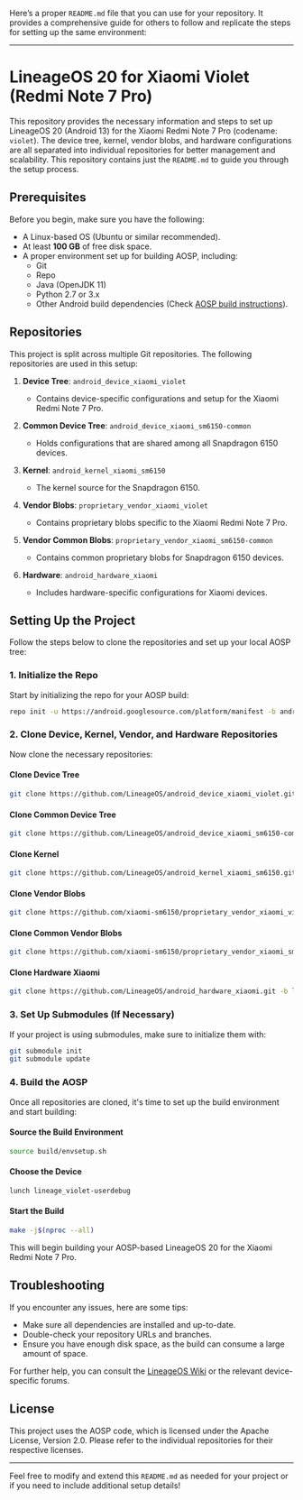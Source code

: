 Here’s a proper `README.md` file that you can use for your repository. It provides a comprehensive guide for others to follow and replicate the steps for setting up the same environment:

---

# LineageOS 20 for Xiaomi Violet (Redmi Note 7 Pro)

This repository provides the necessary information and steps to set up LineageOS 20 (Android 13) for the Xiaomi Redmi Note 7 Pro (codename: `violet`). The device tree, kernel, vendor blobs, and hardware configurations are all separated into individual repositories for better management and scalability. This repository contains just the `README.md` to guide you through the setup process.

## Prerequisites

Before you begin, make sure you have the following:

- A Linux-based OS (Ubuntu or similar recommended).
- At least **100 GB** of free disk space.
- A proper environment set up for building AOSP, including:
  - Git
  - Repo
  - Java (OpenJDK 11)
  - Python 2.7 or 3.x
  - Other Android build dependencies (Check [AOSP build instructions](https://source.android.com/setup/build/requirements)).

## Repositories

This project is split across multiple Git repositories. The following repositories are used in this setup:

1. **Device Tree**: `android_device_xiaomi_violet`  
   - Contains device-specific configurations and setup for the Xiaomi Redmi Note 7 Pro.

2. **Common Device Tree**: `android_device_xiaomi_sm6150-common`  
   - Holds configurations that are shared among all Snapdragon 6150 devices.

3. **Kernel**: `android_kernel_xiaomi_sm6150`  
   - The kernel source for the Snapdragon 6150.

4. **Vendor Blobs**: `proprietary_vendor_xiaomi_violet`  
   - Contains proprietary blobs specific to the Xiaomi Redmi Note 7 Pro.

5. **Vendor Common Blobs**: `proprietary_vendor_xiaomi_sm6150-common`  
   - Contains common proprietary blobs for Snapdragon 6150 devices.

6. **Hardware**: `android_hardware_xiaomi`  
   - Includes hardware-specific configurations for Xiaomi devices.

## Setting Up the Project

Follow the steps below to clone the repositories and set up your local AOSP tree:

### 1. Initialize the Repo

Start by initializing the repo for your AOSP build:

```bash
repo init -u https://android.googlesource.com/platform/manifest -b android-13.0.0_r40
```

### 2. Clone Device, Kernel, Vendor, and Hardware Repositories

Now clone the necessary repositories:

#### Clone Device Tree

```bash
git clone https://github.com/LineageOS/android_device_xiaomi_violet.git -b lineage-20 device/xiaomi/violet
```

#### Clone Common Device Tree

```bash
git clone https://github.com/LineageOS/android_device_xiaomi_sm6150-common.git -b lineage-20 device/xiaomi/sm6150-common
```

#### Clone Kernel

```bash
git clone https://github.com/LineageOS/android_kernel_xiaomi_sm6150.git -b lineage-20 kernel/xiaomi/sm6150
```

#### Clone Vendor Blobs

```bash
git clone https://github.com/xiaomi-sm6150/proprietary_vendor_xiaomi_violet.git -b lineage-20 vendor/xiaomi/violet
```

#### Clone Common Vendor Blobs

```bash
git clone https://github.com/xiaomi-sm6150/proprietary_vendor_xiaomi_sm6150-common.git -b lineage-20 vendor/xiaomi/sm6150-common
```

#### Clone Hardware Xiaomi

```bash
git clone https://github.com/LineageOS/android_hardware_xiaomi.git -b lineage-20 hardware/xiaomi
```

### 3. Set Up Submodules (If Necessary)

If your project is using submodules, make sure to initialize them with:

```bash
git submodule init
git submodule update
```

### 4. Build the AOSP

Once all repositories are cloned, it's time to set up the build environment and start building:

#### Source the Build Environment

```bash
source build/envsetup.sh
```

#### Choose the Device

```bash
lunch lineage_violet-userdebug
```

#### Start the Build

```bash
make -j$(nproc --all)
```

This will begin building your AOSP-based LineageOS 20 for the Xiaomi Redmi Note 7 Pro.

## Troubleshooting

If you encounter any issues, here are some tips:

- Make sure all dependencies are installed and up-to-date.
- Double-check your repository URLs and branches.
- Ensure you have enough disk space, as the build can consume a large amount of space.

For further help, you can consult the [LineageOS Wiki](https://wiki.lineageos.org/) or the relevant device-specific forums.

## License

This project uses the AOSP code, which is licensed under the Apache License, Version 2.0. Please refer to the individual repositories for their respective licenses.

---

Feel free to modify and extend this `README.md` as needed for your project or if you need to include additional setup details!